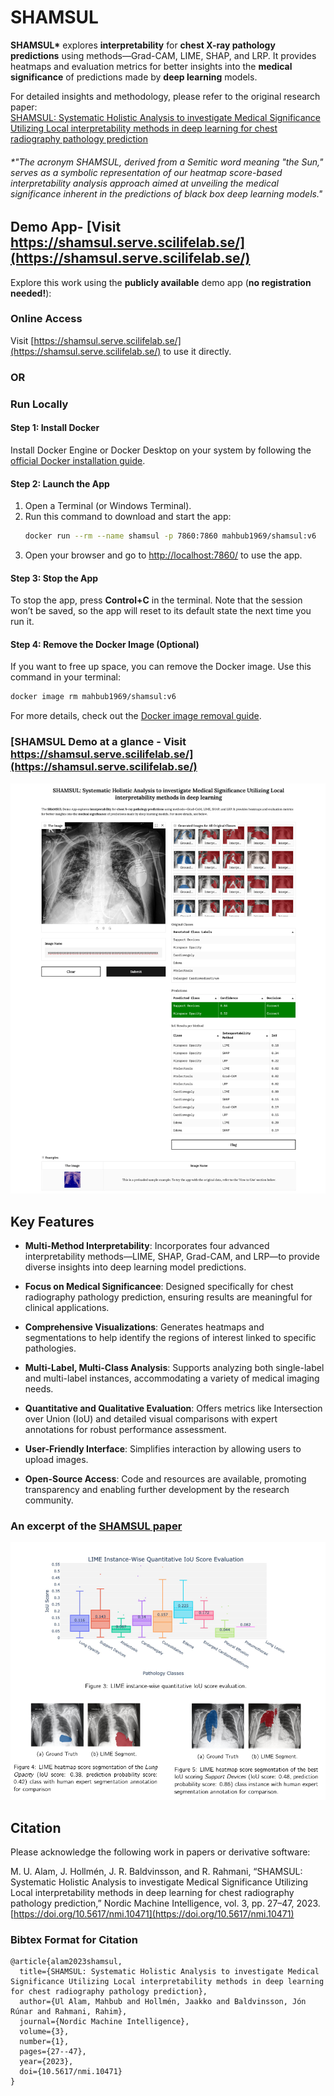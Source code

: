 # SHAMSUL

**SHAMSUL\*** explores **interpretability** for **chest X-ray pathology predictions** using methods—Grad-CAM, LIME, SHAP, and LRP. It provides heatmaps and evaluation metrics for better insights into the **medical significance** of predictions made by **deep learning** models.

For detailed insights and methodology, please refer to the original research paper:  
[SHAMSUL: Systematic Holistic Analysis to investigate Medical Significance Utilizing Local interpretability methods in deep learning for chest radiography pathology prediction](https://journals.uio.no/NMI/article/view/10471/9743)  

###### \*"The acronym SHAMSUL, derived from a Semitic word meaning "the Sun," serves as a symbolic representation of our heatmap score-based interpretability analysis approach aimed at unveiling the medical significance inherent in the predictions of black box deep learning models."

## Demo App- [Visit https://shamsul.serve.scilifelab.se/](https://shamsul.serve.scilifelab.se/)

Explore this work using the **publicly available** demo app (**no registration needed!**):  

### Online Access
Visit [https://shamsul.serve.scilifelab.se/](https://shamsul.serve.scilifelab.se/) to use it directly.  

### OR

### Run Locally 

#### Step 1: Install Docker  
Install Docker Engine or Docker Desktop on your system by following the [official Docker installation guide](https://docs.docker.com/get-docker/).  

#### Step 2: Launch the App  
1. Open a Terminal (or Windows Terminal).  
2. Run this command to download and start the app:  
   ```bash
   docker run --rm --name shamsul -p 7860:7860 mahbub1969/shamsul:v6
   ```  
3. Open your browser and go to [http://localhost:7860/](http://localhost:7860/) to use the app.  

#### Step 3: Stop the App  
To stop the app, press **Control+C** in the terminal. Note that the session won’t be saved, so the app will reset to its default state the next time you run it.  

#### Step 4: Remove the Docker Image (Optional)  
If you want to free up space, you can remove the Docker image. Use this command in your terminal:  
```bash
docker image rm mahbub1969/shamsul:v6
```  
For more details, check out the [Docker image removal guide](https://docs.docker.com/reference/cli/docker/image/rm/).

### [SHAMSUL Demo at a glance - Visit https://shamsul.serve.scilifelab.se/](https://shamsul.serve.scilifelab.se/)

![Shamsul Demo at a glance](https://raw.githubusercontent.com/anondo1969/SHAMSUL/refs/heads/main/SHAMSUL_demo_app_screengrab.png)

## Key Features

*   **Multi-Method Interpretability**: Incorporates four advanced interpretability methods—LIME, SHAP, Grad-CAM, and LRP—to provide diverse insights into deep learning model predictions.
    
*   **Focus on Medical Significancee**: Designed specifically for chest radiography pathology prediction, ensuring results are meaningful for clinical applications.
    
*   **Comprehensive Visualizations**: Generates heatmaps and segmentations to help identify the regions of interest linked to specific pathologies.
    
*   **Multi-Label, Multi-Class Analysis**: Supports analyzing both single-label and multi-label instances, accommodating a variety of medical imaging needs.
    
*   **Quantitative and Qualitative Evaluation**: Offers metrics like Intersection over Union (IoU) and detailed visual comparisons with expert annotations for robust performance assessment.
        
*   **User-Friendly Interface**: Simplifies interaction by allowing users to upload images.
    
*   **Open-Source Access**: Code and resources are available, promoting transparency and enabling further development by the research community.


### An excerpt of the [SHAMSUL paper](https://doi.org/10.5617/nmi.10471)


![An excerpt of the paper](https://raw.githubusercontent.com/anondo1969/SHAMSUL/main/codes/excerpt.png)

## Citation

Please acknowledge the following work in papers or derivative software:

M. U. Alam, J. Hollmén, J. R. Baldvinsson, and R. Rahmani, “SHAMSUL: Systematic Holistic Analysis to investigate Medical Significance Utilizing
Local interpretability methods in deep learning for chest radiography pathology prediction,” Nordic Machine Intelligence, vol. 3, pp. 27–47, 2023. [https://doi.org/10.5617/nmi.10471](https://doi.org/10.5617/nmi.10471)

### Bibtex Format for Citation

```
@article{alam2023shamsul,
  title={SHAMSUL: Systematic Holistic Analysis to investigate Medical Significance Utilizing Local interpretability methods in deep learning for chest radiography pathology prediction},
  author={Ul Alam, Mahbub and Hollmén, Jaakko and Baldvinsson, Jón Rúnar and Rahmani, Rahim},
  journal={Nordic Machine Intelligence},
  volume={3},
  number={1},
  pages={27--47},
  year={2023},
  doi={10.5617/nmi.10471}
}
```
